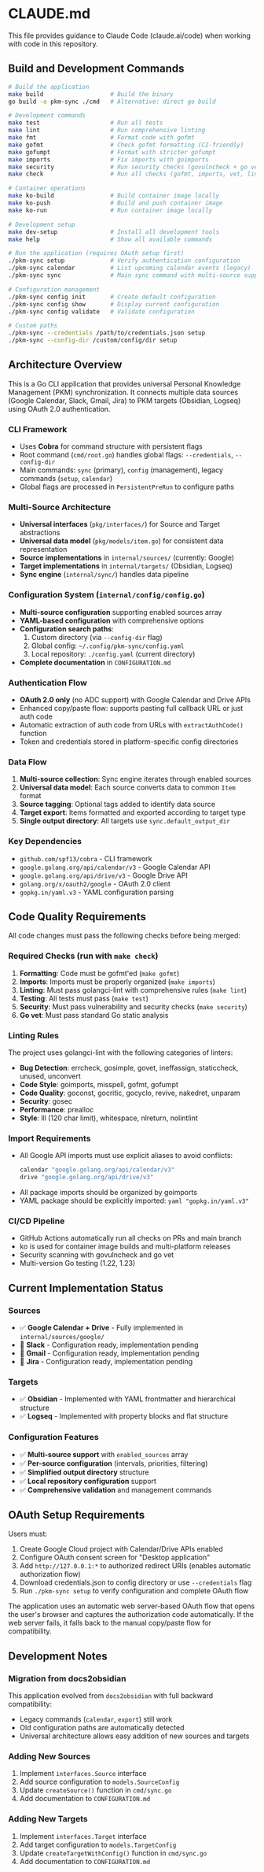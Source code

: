 # CLAUDE.md

This file provides guidance to Claude Code (claude.ai/code) when working with code in this repository.

## Build and Development Commands

```bash
# Build the application
make build                   # Build the binary
go build -o pkm-sync ./cmd   # Alternative: direct go build

# Development commands
make test                    # Run all tests
make lint                    # Run comprehensive linting
make fmt                     # Format code with gofmt
make gofmt                   # Check gofmt formatting (CI-friendly)
make gofumpt                 # Format with stricter gofumpt
make imports                 # Fix imports with goimports
make security                # Run security checks (govulncheck + go vet)
make check                   # Run all checks (gofmt, imports, vet, lint, test, security)

# Container operations
make ko-build                # Build container image locally
make ko-push                 # Build and push container image
make ko-run                  # Run container image locally

# Development setup
make dev-setup               # Install all development tools
make help                    # Show all available commands

# Run the application (requires OAuth setup first)
./pkm-sync setup             # Verify authentication configuration
./pkm-sync calendar          # List upcoming calendar events (legacy)
./pkm-sync sync              # Main sync command with multi-source support

# Configuration management
./pkm-sync config init       # Create default configuration
./pkm-sync config show       # Display current configuration
./pkm-sync config validate   # Validate configuration

# Custom paths
./pkm-sync --credentials /path/to/credentials.json setup
./pkm-sync --config-dir /custom/config/dir setup
```

## Architecture Overview

This is a Go CLI application that provides universal Personal Knowledge Management (PKM) synchronization. It connects multiple data sources (Google Calendar, Slack, Gmail, Jira) to PKM targets (Obsidian, Logseq) using OAuth 2.0 authentication.

### CLI Framework
- Uses **Cobra** for command structure with persistent flags
- Root command (`cmd/root.go`) handles global flags: `--credentials`, `--config-dir`
- Main commands: `sync` (primary), `config` (management), legacy commands (`setup`, `calendar`)
- Global flags are processed in `PersistentPreRun` to configure paths

### Multi-Source Architecture
- **Universal interfaces** (`pkg/interfaces/`) for Source and Target abstractions
- **Universal data model** (`pkg/models/item.go`) for consistent data representation
- **Source implementations** in `internal/sources/` (currently: Google)
- **Target implementations** in `internal/targets/` (Obsidian, Logseq)
- **Sync engine** (`internal/sync/`) handles data pipeline

### Configuration System (`internal/config/config.go`)
- **Multi-source configuration** supporting enabled sources array
- **YAML-based configuration** with comprehensive options
- **Configuration search paths**:
  1. Custom directory (via `--config-dir` flag)
  2. Global config: `~/.config/pkm-sync/config.yaml`
  3. Local repository: `./config.yaml` (current directory)
- **Complete documentation** in `CONFIGURATION.md`

### Authentication Flow
- **OAuth 2.0 only** (no ADC support) with Google Calendar and Drive APIs
- Enhanced copy/paste flow: supports pasting full callback URL or just auth code
- Automatic extraction of auth code from URLs with `extractAuthCode()` function
- Token and credentials stored in platform-specific config directories

### Data Flow
1. **Multi-source collection**: Sync engine iterates through enabled sources
2. **Universal data model**: Each source converts data to common `Item` format
3. **Source tagging**: Optional tags added to identify data source
4. **Target export**: Items formatted and exported according to target type
5. **Single output directory**: All targets use `sync.default_output_dir`

### Key Dependencies
- `github.com/spf13/cobra` - CLI framework
- `google.golang.org/api/calendar/v3` - Google Calendar API
- `google.golang.org/api/drive/v3` - Google Drive API
- `golang.org/x/oauth2/google` - OAuth 2.0 client
- `gopkg.in/yaml.v3` - YAML configuration parsing

## Code Quality Requirements

All code changes must pass the following checks before being merged:

### Required Checks (run with `make check`)
1. **Formatting**: Code must be gofmt'ed (`make gofmt`)
2. **Imports**: Imports must be properly organized (`make imports`)
3. **Linting**: Must pass golangci-lint with comprehensive rules (`make lint`)
4. **Testing**: All tests must pass (`make test`)
5. **Security**: Must pass vulnerability and security checks (`make security`)
6. **Go vet**: Must pass standard Go static analysis

### Linting Rules
The project uses golangci-lint with the following categories of linters:
- **Bug Detection**: errcheck, gosimple, govet, ineffassign, staticcheck, unused, unconvert
- **Code Style**: goimports, misspell, gofmt, gofumpt
- **Code Quality**: goconst, gocritic, gocyclo, revive, nakedret, unparam
- **Security**: gosec
- **Performance**: prealloc
- **Style**: lll (120 char limit), whitespace, nlreturn, nolintlint

### Import Requirements
- All Google API imports must use explicit aliases to avoid conflicts:
  ```go
  calendar "google.golang.org/api/calendar/v3"
  drive "google.golang.org/api/drive/v3"
  ```
- All package imports should be organized by goimports
- YAML package should be explicitly imported: `yaml "gopkg.in/yaml.v3"`

### CI/CD Pipeline
- GitHub Actions automatically run all checks on PRs and main branch
- ko is used for container image builds and multi-platform releases
- Security scanning with govulncheck and go vet
- Multi-version Go testing (1.22, 1.23)

## Current Implementation Status

### Sources
- ✅ **Google Calendar + Drive** - Fully implemented in `internal/sources/google/`
- 🔧 **Slack** - Configuration ready, implementation pending
- 🔧 **Gmail** - Configuration ready, implementation pending
- 🔧 **Jira** - Configuration ready, implementation pending

### Targets
- ✅ **Obsidian** - Implemented with YAML frontmatter and hierarchical structure
- ✅ **Logseq** - Implemented with property blocks and flat structure

### Configuration Features
- ✅ **Multi-source support** with `enabled_sources` array
- ✅ **Per-source configuration** (intervals, priorities, filtering)
- ✅ **Simplified output directory** structure
- ✅ **Local repository configuration** support
- ✅ **Comprehensive validation** and management commands

## OAuth Setup Requirements

Users must:
1. Create Google Cloud project with Calendar/Drive APIs enabled
2. Configure OAuth consent screen for "Desktop application"
3. Add `http://127.0.0.1:*` to authorized redirect URIs (enables automatic authorization flow)
4. Download credentials.json to config directory or use `--credentials` flag
5. Run `./pkm-sync setup` to verify configuration and complete OAuth flow

The application uses an automatic web server-based OAuth flow that opens the user's browser and captures the authorization code automatically. If the web server fails, it falls back to the manual copy/paste flow for compatibility.

## Development Notes

### Migration from docs2obsidian
This application evolved from `docs2obsidian` with full backward compatibility:
- Legacy commands (`calendar`, `export`) still work
- Old configuration paths are automatically detected
- Universal architecture allows easy addition of new sources and targets

### Adding New Sources
1. Implement `interfaces.Source` interface
2. Add source configuration to `models.SourceConfig`
3. Update `createSource()` function in `cmd/sync.go`
4. Add documentation to `CONFIGURATION.md`

### Adding New Targets
1. Implement `interfaces.Target` interface
2. Add target configuration to `models.TargetConfig`
3. Update `createTargetWithConfig()` function in `cmd/sync.go`
4. Add documentation to `CONFIGURATION.md`